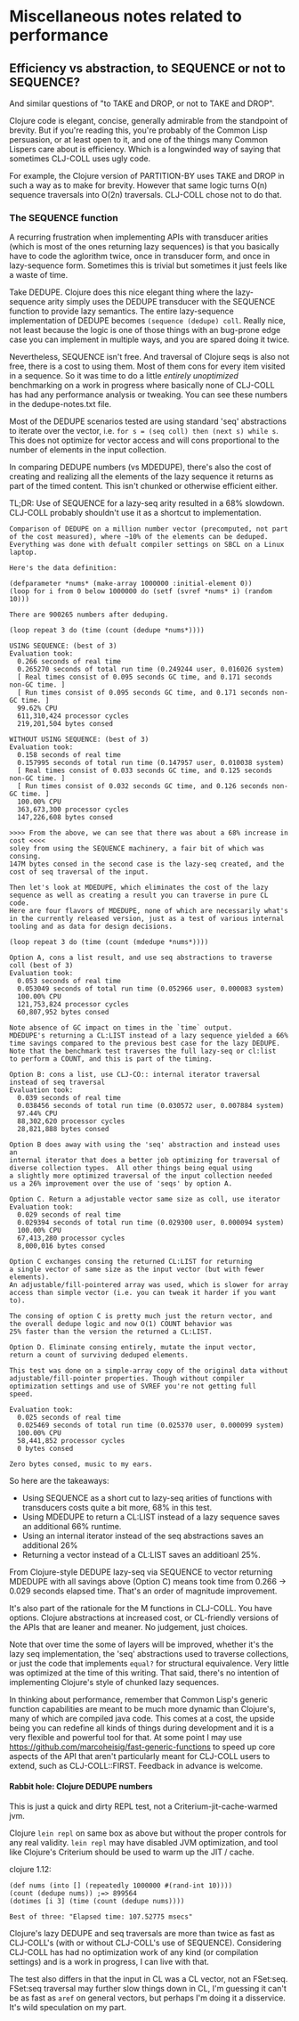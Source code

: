 # Miscellaneous notes related to performance

## Efficiency vs abstraction, to SEQUENCE or not to SEQUENCE?

And similar questions of "to TAKE and DROP, or not to TAKE and DROP".

Clojure code is elegant, concise, generally admirable from the standpoint
of brevity.  But if you're reading this, you're probably of the Common Lisp
persuasion, or at least open to it, and one of the things many Common
Lispers care about is efficiency.  Which is a longwinded way of saying that
sometimes CLJ-COLL uses ugly code.

For example, the Clojure version of PARTITION-BY uses TAKE and DROP in such
a way as to make for brevity.  However that same logic turns O(n) sequence
traversals into O(2n) traversals.  CLJ-COLL chose not to do that.

### The SEQUENCE function

A recurring frustration when implementing APIs with transducer arities
(which is most of the ones returning lazy sequences) is that you basically
have to code the aglorithm twice, once in transducer form, and once in
lazy-sequence form. Sometimes this is trivial but sometimes it just feels
like a waste of time.

Take DEDUPE.  Clojure does this nice elegant thing where the lazy-sequence
arity simply uses the DEDUPE transducer with the SEQUENCE function to
provide lazy semantics. The entire lazy-sequence implementation of DEDUPE becomes
`(sequence (dedupe) coll`.  Really nice, not least because the logic is one
of those things with an bug-prone edge case you can implement in multiple
ways, and you are spared doing it twice.

Nevertheless, SEQUENCE isn't free. And traversal of Clojure seqs
is also not free, there is a cost to using them.  Most of them cons for
every item visited in a sequence.  So it was time to do a little _entirely
unoptimized_ benchmarking on a work in progress where basically none of
CLJ-COLL has had any performance analysis or tweaking.  You can see these
numbers in the dedupe-notes.txt file.

Most of the DEDUPE scenarios tested are using standard 'seq' abstractions
to iterate over the vector, i.e. `for s = (seq coll) then (next s) while s`.
This does not optimize for vector access and will cons proportional
to the number of elements in the input collection.

In comparing DEDUPE numbers (vs MDEDUPE), there's also the cost of creating and
realizing all the elements of the lazy sequence it returns as part of the
timed content. This isn't chunked or otherwise efficient either.

TL;DR: Use of SEQUENCE for a lazy-seq arity resulted in a 68% slowdown.
CLJ-COLL probably shouldn't use it as a shortcut to implementation.

    Comparison of DEDUPE on a million number vector (precomputed, not part
    of the cost measured), where ~10% of the elements can be deduped.
    Everything was done with defualt compiler settings on SBCL on a Linux
    laptop. 

    Here's the data definition:

    (defparameter *nums* (make-array 1000000 :initial-element 0))
    (loop for i from 0 below 1000000 do (setf (svref *nums* i) (random 10)))

    There are 900265 numbers after deduping.

    (loop repeat 3 do (time (count (dedupe *nums*))))

    USING SEQUENCE: (best of 3)
    Evaluation took:
      0.266 seconds of real time
      0.265270 seconds of total run time (0.249244 user, 0.016026 system)
      [ Real times consist of 0.095 seconds GC time, and 0.171 seconds non-GC time. ]
      [ Run times consist of 0.095 seconds GC time, and 0.171 seconds non-GC time. ]
      99.62% CPU
      611,310,424 processor cycles
      219,201,504 bytes consed

    WITHOUT USING SEQUENCE: (best of 3)
    Evaluation took:
      0.158 seconds of real time
      0.157995 seconds of total run time (0.147957 user, 0.010038 system)
      [ Real times consist of 0.033 seconds GC time, and 0.125 seconds non-GC time. ]
      [ Run times consist of 0.032 seconds GC time, and 0.126 seconds non-GC time. ]
      100.00% CPU
      363,673,300 processor cycles
      147,226,608 bytes consed

    >>>> From the above, we can see that there was about a 68% increase in cost <<<<
    soley from using the SEQUENCE machinery, a fair bit of which was consing.
    147M bytes consed in the second case is the lazy-seq created, and the
    cost of seq traversal of the input.

    Then let's look at MDEDUPE, which eliminates the cost of the lazy
    sequence as well as creating a result you can traverse in pure CL code.
    Here are four flavors of MDEDUPE, none of which are necessarily what's
    in the currently released version, just as a test of various internal
    tooling and as data for design decisions.
    
    (loop repeat 3 do (time (count (mdedupe *nums*))))

    Option A, cons a list result, and use seq abstractions to traverse coll (best of 3)
    Evaluation took:
      0.053 seconds of real time
      0.053049 seconds of total run time (0.052966 user, 0.000083 system)
      100.00% CPU
      121,753,824 processor cycles
      60,807,952 bytes consed

    Note absence of GC impact on times in the `time` output.
    MDEDUPE's returning a CL:LIST instead of a lazy sequence yielded a 66%
    time savings compared to the previous best case for the lazy DEDUPE.
    Note that the benchmark test traverses the full lazy-seq or cl:list
    to perform a COUNT, and this is part of the timing.

    Option B: cons a list, use CLJ-CO:: internal iterator traversal instead of seq traversal
    Evaluation took:
      0.039 seconds of real time
      0.038456 seconds of total run time (0.030572 user, 0.007884 system)
      97.44% CPU
      88,302,620 processor cycles
      28,821,888 bytes consed

    Option B does away with using the 'seq' abstraction and instead uses an
    internal iterator that does a better job optimizing for traversal of
    diverse collection types.  All other things being equal using
    a slightly more optimized traversal of the input collection needed
    us a 26% improvement over the use of 'seqs' by option A.

    Option C. Return a adjustable vector same size as coll, use iterator
    Evaluation took:
      0.029 seconds of real time
      0.029394 seconds of total run time (0.029300 user, 0.000094 system)
      100.00% CPU
      67,413,280 processor cycles
      8,000,016 bytes consed

    Option C exchanges consing the returned CL:LIST for returning
    a single vector of same size as the input vector (but with fewer elements).
    An adjustable/fill-pointered array was used, which is slower for array
    access than simple vector (i.e. you can tweak it harder if you want to).
    
    The consing of option C is pretty much just the return vector, and 
    the overall dedupe logic and now O(1) COUNT behavior was 
    25% faster than the version the returned a CL:LIST.

    Option D. Eliminate consing entirely, mutate the input vector,
    return a count of surviving deduped elements. 

    This test was done on a simple-array copy of the original data without 
    adjustable/fill-pointer properties. Though without compiler
    optimization settings and use of SVREF you're not getting full
    speed.

    Evaluation took:
      0.025 seconds of real time
      0.025469 seconds of total run time (0.025370 user, 0.000099 system)
      100.00% CPU
      58,441,852 processor cycles
      0 bytes consed

    Zero bytes consed, music to my ears.

So here are the takeaways:

* Using SEQUENCE as a short cut to lazy-seq arities of functions with
  transducers costs quite a bit more, 68% in this test.
* Using MDEDUPE to return a CL:LIST instead of a lazy sequence
  saves an additional 66% runtime.
* Using an internal iterator instead of the seq abstractions
  saves an additional 26%
* Returning a vector instead of a CL:LIST saves an additioanl 25%.

From Clojure-style DEDUPE lazy-seq via SEQUENCE to vector returning MDEDUPE
with all savings above (Option C) means took time from 0.266 -> 0.029
seconds elapsed time. That's an order of magnitude improvement.

It's also part of the rationale for the M functions in CLJ-COLL. You have
options.  Clojure abstractions at increased cost, or CL-friendly versions
of the APIs that are leaner and meaner.  No judgement, just choices.

Note that over time the some of layers will be improved, whether it's the
lazy seq implementation, the 'seq' abstractions used to traverse
collections, or just the code that implements `equal?` for structural
equivalence. Very little was optimized at the time of this writing. That
said, there's no intention of implementing Clojure's style of chunked lazy
sequences.
    
In thinking about performance, remember that Common Lisp's generic function
capabilities are meant to be much more dynamic than Clojure's, many of
which are compiled java code. This comes at a cost, the upside being you
can redefine all kinds of things during development and it is a very
flexible and powerful tool for that.  At some point I may
use https://github.com/marcoheisig/fast-generic-functions to speed up core
aspects of the API that aren't particularly meant for CLJ-COLL users to
extend, such as CLJ-COLL::FIRST.  Feedback in advance is welcome.

#### Rabbit hole: Clojure DEDUPE numbers

This is just a quick and dirty REPL test, not a Criterium-jit-cache-warmed jvm.

Clojure `lein repl` on same box as above but without the proper controls
for any real validity. `lein repl` may have disabled JVM optimization, 
and tool like Clojure's Criterium should be used to warm up the JIT /
cache.

clojure 1.12:

    (def nums (into [] (repeatedly 1000000 #(rand-int 10))))
    (count (dedupe nums)) ;=> 899564
    (dotimes [i 3] (time (count (dedupe nums))))
    
    Best of three: "Elapsed time: 107.52775 msecs"

Clojure's lazy DEDUPE and seq traversals are more than twice as fast as
CLJ-COLL's (with or without CLJ-COLL's use of SEQUENCE). Considering
CLJ-COLL has had no optimization work of any kind (or compilation
settings) and is a work in progress, I can live with that.

The test also differs in that the input in CL was a CL vector, not an
FSet:seq. FSet:seq traversal may further slow things down in CL, I'm
guessing it can't be as fast as `aref` on general vectors, but perhaps I'm
doing it a disservice.  It's wild speculation on my part.

